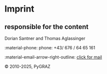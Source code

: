 # Imprint

## responsible for the content

Dorian Santner and Thomas Aglassinger

:material-phone: phone: +43/ 676 / 64 65 161

:material-email-arrow-right-outline: <a href="javascript:window.location.href=atob('bWFpbHRvOmRvcmlhbi5zYW50bmVyQGdteC5uZXQ=')" title="enable javascript first">click for mail</a>

© 2010-2025, PyGRAZ
